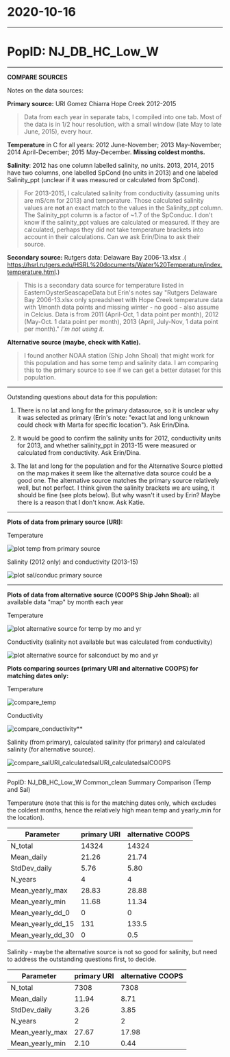 # 2020-10-16

---

# PopID: NJ_DB_HC_Low_W
---

**COMPARE SOURCES**

Notes on the data sources:

**Primary source:** URI Gomez Chiarra Hope Creek 2012-2015

> Data from each year in separate tabs, I compiled into one tab. Most of the data is in 1/2 hour resolution, with a small window (late May to late June, 2015), every hour.

**Temperature** in C for all years: 2012 June-November; 2013 May-November; 2014 April-December; 2015 May-December. **Missing coldest months.**

**Salinity**: 2012 has one column labelled salinity, no units. 2013, 2014, 2015 have two columns, one labelled SpCond (no units in 2013) and one labeled Salinity_ppt (unclear if it was measured or calculated from SpCond).

> For 2013-2015, I calculated salinity from conductivity (assuming units are mS/cm for 2013) and temperature. Those calculated salinity values are **not** an exact match to the values in the Salinity_ppt column. The Salinity_ppt column is a factor of ~1.7 of the SpConduc. I don't know if the salinity_ppt values are calculated or measured. If they are calculated, perhaps they did not take temperature brackets into account in their calculations. Can we ask Erin/Dina to ask their source. 

**Secondary source:** Rutgers data: Delaware Bay 2006-13.xlsx .( https://hsrl.rutgers.edu/HSRL%20documents/Water%20Temperature/index.temperature.html.)

> This is a secondary data source for temperature listed in EasternOysterSeascapeData but Erin's notes say "Rutgers Delaware Bay 2006-13.xlsx only spreadsheet with Hope Creek temperature data with 1/month data points and missing winter - no good - also assume in Celcius. Data is from 2011 (April-Oct, 1 data point per month), 2012 (May-Oct. 1 data point per month), 2013 (April, July-Nov, 1 data point per month)." *I'm not using it.*

**Alternative source (maybe, check with Katie).**

> I found another NOAA station (Ship John Shoal) that might work for this population and has some temp and salinity data. I am comparing this to the primary source to see if we can get a better dataset for this population.

----

Outstanding questions about data for this population:

1) There is no lat and long for the primary datasource, so it is unclear why it was selected as primary (Erin's note: "exact lat and long unknown could check with Marta for specific location"). Ask Erin/Dina.

2) It would be good to confirm the salinity units for 2012, conductivity units for 2013, and whether salinity_ppt in 2013-15 were measured or calculated from conductivity. Ask Erin/Dina.

3) The lat and long for the population and for the Alternative Source plotted on the map makes it seem like the alternative data source could be a good one. The alternative source matches the primary source relatively well, but not perfect. I think given the salinity brackets we are using, it should be fine (see plots below). But why wasn't it used by Erin? Maybe there is a reason that I don't know. Ask Katie.

---

**Plots of data from primary source (URI):**

Temperature

![plot temp from primary source](../img/NJ_DB_HC_Low_W_1arysource_temp.PNG)

Salinity (2012 only) and conductivity (2013-15)

![plot sal/conduc primary source](../img/NJ_DB_HC_Low_W_1arysource_salconduct.PNG)

-----
**Plots of data from alternative source (COOPS Ship John Shoal):** all available data "map" by month each year

Temperature

![plot alternative source for temp by mo and yr](../img/NJ_DB_HC_Low_W_altern_temp_by_mo_yr.PNG)

Conductivity (salinity not available but was calculated from conductivity)

![plot alternative source for salconduct by mo and yr](../img/NJ_DB_HC_Low_W_altern_sal_by_mo_yr.PNG)

**Plots comparing sources (primary URI and alternative COOPS) for matching dates only:**

Temperature

![compare_temp](../img/NJ_DB_HC_Low_W_compare_sources_temp.png)

Conductivity

![compare_conductivity](../img/NJ_DB_HC_Low_W_compare_sources_conduct.png)**

Salinity (from primary), calculated salinity (for primary) and calculated salinity (for alternative source).

![compare_salURI_calculatedsalURI_calculatedsalCOOPS](../img/NJ_DB_HC_Low_W_compare_sources_sal.png)

---

PopID: NJ_DB_HC_Low_W Common_clean Summary Comparison (Temp and Sal)

Temperature (note that this is for the matching dates only, which excludes the coldest months, hence the relatively high mean temp and yearly_min for the location).

| Parameter         | primary URI | alternative COOPS | 
| ------------------| ------------| ------------------| 
| N_total           |       14324 |  14324            |     
| Mean_daily        | 21.26       |    21.74          |      
| StdDev_daily      |   5.76      |     5.80          |        
| N_years           |    4        |       4           |        
| Mean_yearly_max   |   28.83     |      28.88        |        
| Mean_yearly_min   |   11.68     |    11.34          |       
| Mean_yearly_dd_0  |   0         |        0          |        
| Mean_yearly_dd_15 |  131        |      133.5        |          
| Mean_yearly_dd_30 |   0         |       0.5         | 


Salinity - maybe the alternative source is not so good for salinity, but need to address the outstanding questions first, to decide.

| Parameter         | primary URI | alternative COOPS | 
| ------------------| ------------| ------------------| 
| N_total           |       7308  |  7308             |     
| Mean_daily        | 11.94       |    8.71           |      
| StdDev_daily      |   3.26      |     3.85          |        
| N_years           |    2        |       2           |        
| Mean_yearly_max   |   27.67     |      17.98        |        
| Mean_yearly_min   |   2.10      |    0.44           |       

